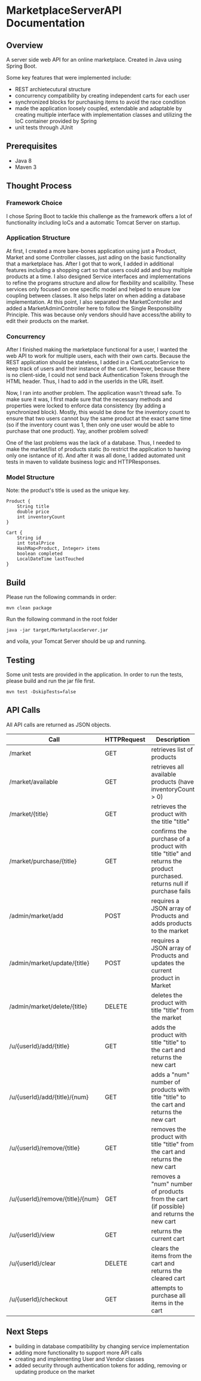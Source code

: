 # MarketplaceServerAPI Documentation

## Overview

A server side web API for an online marketplace. Created in Java using Spring Boot.

Some key features that were implemented include:

* REST archietecutural structure
* concurrency compatibility by creating independent carts for each user
* synchronized blocks for purchasing items to avoid the race condition
* made the application loosely coupled, extendable and adaptable by creating multiple interface with implementation classes and utilizing the IoC container provided by Spring
* unit tests through JUnit

## Prerequisites

* Java 8
* Maven 3

## Thought Process

### Framework Choice

I chose Spring Boot to tackle this challenge as the framework offers a lot of functionality including IoCs and a automatic Tomcat Server on startup.

### Application Structure

At first, I created a more bare-bones application using just a Product, Market and some Controller classes, just ading on the basic functionality that a marketplace has. After I got that to work, I added in additional features including a shopping cart so that users could add and buy multiple products at a time. I also designed Service interfaces and implementations to refine the programs structure and allow for flexbility and scalibility. These services only focused on one specific model and helped to ensure low coupling between classes. It also helps later on when adding a database implementation. At this point, I also separated the MarketController and added a MarketAdminController here to follow the Single Responsibility Principle. This was because only vendors should have access/the ability to edit their products on the market.

### Concurrency

After I finished making the marketplace functional for a user, I wanted the web API to work for multiple users, each with their own carts. Because the REST application should be stateless, I added in a CartLocatorService to keep track of users and their instance of the cart. However, because there is no client-side, I could not send back Authentication Tokens through the HTML header. Thus, I had to add in the userIds in the URL itself.

Now, I ran into another problem. The application wasn't thread safe. To make sure it was, I first made sure that the necessary methods and properties were locked to enforce data consistency (by adding a synchronized block). Mostly, this would be done for the inventory count to ensure that two users cannot buy the same product at the exact same time (so if the inventory count was 1, then only one user would be able to purchase that one product). Yay, another problem solved!

One of the last problems was the lack of a database. Thus, I needed to make the market/list of products static (to restrict the application to having only one isntance of it). And after it was all done, I added automated unit tests in maven to validate business logic and HTTPResponses.

### Model Structure

Note: the product's title is used as the unique key.

    Product {
        String title
        double price
        int inventoryCount
    }

    Cart {
        String id
        int totalPrice
        HashMap<Product, Integer> items
        boolean completed
        LocalDateTime lastTouched
    }

## Build

Please run the following commands in order:

    mvn clean package

Run the following command in the root folder

    java -jar target/MarketplaceServer.jar

and voila, your Tomcat Server should be up and running.

## Testing

Some unit tests are provided in the application. In order to run the tests, please build and run the jar file first.

    mvn test -DskipTests=false

## API Calls

All API calls are returned as JSON objects.

| Call             | HTTPRequest |  Description               |
| ---------------- | ----------- | -------------------------- |
| /market          | GET         | retrieves list of products |
| /market/available          | GET         | retrieves all available products (have inventoryCount > 0) |
| /market/{title}  | GET         | retrieves the product with the title "title" |
| /market/purchase/{title} | GET | confirms the purchase of a product with title "title" and returns the product purchased. returns null if purchase fails |
| /admin/market/add         | POST        | requires a JSON array of Products and adds products to the market |
| /admin/market/update/{title}  | POST        | requires a JSON array of Products and updates the current product in Market |
| /admin/market/delete/{title}  | DELETE      | deletes the product with title "title" from the market |
| /u/{userId}/add/{title} | GET   | adds the product with title "title" to the cart and returns the new cart |
| /u/{userId}/add/{title}/{num} | GET   | adds a "num" number of products with title "title" to the cart and returns the new cart |
| /u/{userId}/remove/{title} | GET   | removes the product with title "title" from the cart and returns the new cart |
| /u/{userId}/remove/{title}/{num} | GET   | removes a "num" number of products from the cart (if possible) and returns the new cart |
| /u/{userId}/view       | GET         | returns the current cart |
| /u/{userId}/clear | DELETE   | clears the items from the cart and returns the cleared cart |
| /u/{userId}/checkout | GET   | attempts to purchase all items in the cart |

## Next Steps

* building in database compatibility by changing service implementation
* adding more functionality to support more API calls
* creating and implementing User and Vendor classes
* added security through authentication tokens for adding, removing or updating produce on the market

